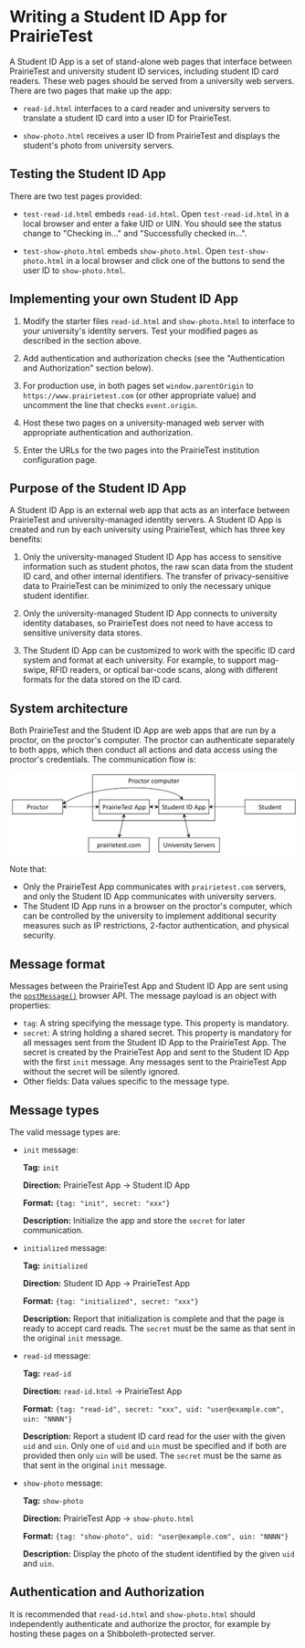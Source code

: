 # Writing a Student ID App for PrairieTest

A Student ID App is a set of stand-alone web pages that interface between PrairieTest and university student ID services, including student ID card readers. These web pages should be served from a university web servers. There are two pages that make up the app:

- `read-id.html` interfaces to a card reader and university servers to translate a student ID card into a user ID for PrairieTest.

- `show-photo.html` receives a user ID from PrairieTest and displays the student's photo from university servers.

## Testing the Student ID App

There are two test pages provided:

- `test-read-id.html` embeds `read-id.html`. Open `test-read-id.html` in a local browser and enter a fake UID or UIN. You should see the status change to "Checking in..." and "Successfully checked in...".

- `test-show-photo.html` embeds `show-photo.html`. Open `test-show-photo.html` in a local browser and click one of the buttons to send the user ID to `show-photo.html`.

## Implementing your own Student ID App

1. Modify the starter files `read-id.html` and `show-photo.html` to interface to your university's identity servers. Test your modified pages as described in the section above.

2. Add authentication and authorization checks (see the "Authentication and Authorization" section below).

3. For production use, in both pages set `window.parentOrigin` to `https://www.prairietest.com` (or other appropriate value) and uncomment the line that checks `event.origin`.

4. Host these two pages on a university-managed web server with appropriate authentication and authorization.

5. Enter the URLs for the two pages into the PrairieTest institution configuration page.

## Purpose of the Student ID App

A Student ID App is an external web app that acts as an interface between PrairieTest and university-managed identity servers. A Student ID App is created and run by each university using PrairieTest, which has three key benefits:

1. Only the university-managed Student ID App has access to sensitive information such as student photos, the raw scan data from the student ID card, and other internal identifiers. The transfer of privacy-sensitive data to PrairieTest can be minimized to only the necessary unique student identifier.

2. Only the university-managed Student ID App connects to university identity databases, so PrairieTest does not need to have access to sensitive university data stores.

3. The Student ID App can be customized to work with the specific ID card system and format at each university. For example, to support mag-swipe, RFID readers, or optical bar-code scans, along with different formats for the data stored on the ID card.

## System architecture

Both PrairieTest and the Student ID App are web apps that are run by a proctor, on the proctor's computer. The proctor can authenticate separately to both apps, which then conduct all actions and data access using the proctor's credentials. The communication flow is:

![system_architecture](images/system_diagram.png)

Note that:

- Only the PrairieTest App communicates with `prairietest.com` servers, and only the Student ID App communicates with university servers.
- The Student ID App runs in a browser on the proctor's computer, which can be controlled by the university to implement additional security measures such as IP restrictions, 2-factor authentication, and physical security.

## Message format

Messages between the PrairieTest App and Student ID App are sent using the [`postMessage()`](https://developer.mozilla.org/en-US/docs/Web/API/Window/postMessage) browser API. The message payload is an object with properties:

- `tag`: A string specifying the message type. This property is mandatory.
- `secret`: A string holding a shared secret. This property is mandatory for all messages sent from the Student ID App to the PrairieTest App. The secret is created by the PrairieTest App and sent to the Student ID App with the first `init` message. Any messages sent to the PrairieTest App without the secret will be silently ignored.
- Other fields: Data values specific to the message type.

## Message types

The valid message types are:

- `init` message:

  **Tag:** `init`

  **Direction:** PrairieTest App -> Student ID App

  **Format:** `{tag: "init", secret: "xxx"}`

  **Description:** Initialize the app and store the `secret` for later communication.

- `initialized` message:

  **Tag:** `initialized`

  **Direction:** Student ID App -> PrairieTest App

  **Format:** `{tag: "initialized", secret: "xxx"}`

  **Description:** Report that initialization is complete and that the page is ready to accept card reads. The `secret` must be the same as that sent in the original `init` message.

- `read-id` message:

  **Tag:** `read-id`

  **Direction:** `read-id.html` -> PrairieTest App

  **Format:** `{tag: "read-id", secret: "xxx", uid: "user@example.com", uin: "NNNN"}`

  **Description:** Report a student ID card read for the user with the given `uid` and `uin`. Only one of `uid` and `uin` must be specified and if both are provided then only `uin` will be used. The `secret` must be the same as that sent in the original `init` message.

- `show-photo` message:

  **Tag:** `show-photo`

  **Direction:** PrairieTest App -> `show-photo.html`

  **Format:** `{tag: "show-photo", uid: "user@example.com", uin: "NNNN"}`

  **Description:** Display the photo of the student identified by the given `uid` and `uin`.

## Authentication and Authorization

It is recommended that `read-id.html` and `show-photo.html` should independently authenticate and authorize the proctor, for example by hosting these pages on a Shibboleth-protected server.
